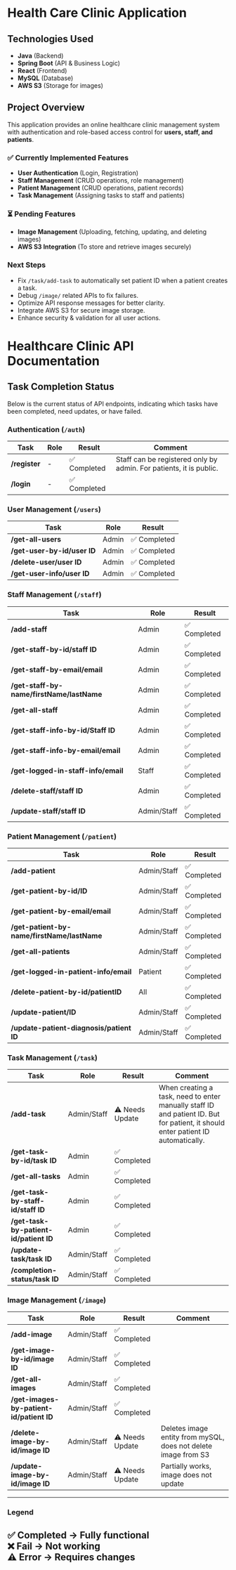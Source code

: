 # Health Care Clinic Application

## Technologies Used
- **Java** (Backend)
- **Spring Boot** (API & Business Logic)
- **React** (Frontend)
- **MySQL** (Database)
- **AWS S3** (Storage for images)

## Project Overview
This application provides an online healthcare clinic management system with authentication and role-based access control for **users, staff, and patients**.

### ✅ **Currently Implemented Features**
- **User Authentication** (Login, Registration)
- **Staff Management** (CRUD operations, role management)
- **Patient Management** (CRUD operations, patient records)
- **Task Management** (Assigning tasks to staff and patients)

### ⏳ **Pending Features**
- **Image Management** (Uploading, fetching, updating, and deleting images)
- **AWS S3 Integration** (To store and retrieve images securely)

### **Next Steps**
- Fix `/task/add-task` to automatically set patient ID when a patient creates a task.
- Debug `/image/` related APIs to fix failures.
- Optimize API response messages for better clarity.
- Integrate AWS S3 for secure image storage.
- Enhance security & validation for all user actions.

# Healthcare Clinic API Documentation

## Task Completion Status

Below is the current status of API endpoints, indicating which tasks have been completed, need updates, or have failed.

### **Authentication (`/auth`)**
| Task      | Role  | Result     | Comment |
|-----------|-------|------------|---------|
| **/register** | - | ✅ Completed | Staff can be registered only by admin. For patients, it is public. |
| **/login** | - | ✅ Completed |  |

### **User Management (`/users`)**
| Task | Role | Result |
|------|------|---------|
| **/get-all-users** | Admin | ✅ Completed |
| **/get-user-by-id/user ID** | Admin | ✅ Completed |
| **/delete-user/user ID** | Admin | ✅ Completed |
| **/get-user-info/user ID** | Admin | ✅ Completed |

### **Staff Management (`/staff`)**
| Task | Role | Result |
|------|------|---------|
| **/add-staff** | Admin | ✅ Completed |
| **/get-staff-by-id/staff ID** | Admin | ✅ Completed |
| **/get-staff-by-email/email** | Admin | ✅ Completed |
| **/get-staff-by-name/firstName/lastName** | Admin | ✅ Completed |
| **/get-all-staff** | Admin | ✅ Completed |
| **/get-staff-info-by-id/Staff ID** | Admin | ✅ Completed |
| **/get-staff-info-by-email/email** | Admin | ✅ Completed |
| **/get-logged-in-staff-info/email** | Staff | ✅ Completed |
| **/delete-staff/staff ID** | Admin | ✅ Completed |
| **/update-staff/staff ID** | Admin/Staff | ✅ Completed |

### **Patient Management (`/patient`)**
| Task | Role | Result |
|------|------|---------|
| **/add-patient** | Admin/Staff | ✅ Completed |
| **/get-patient-by-id/ID** | Admin/Staff | ✅ Completed |
| **/get-patient-by-email/email** | Admin/Staff | ✅ Completed |
| **/get-patient-by-name/firstName/lastName** | Admin/Staff | ✅ Completed |
| **/get-all-patients** | Admin/Staff | ✅ Completed |
| **/get-logged-in-patient-info/email** | Patient | ✅ Completed |
| **/delete-patient-by-id/patientID** | All | ✅ Completed |
| **/update-patient/ID** | Admin/Staff | ✅ Completed |
| **/update-patient-diagnosis/patient ID** | Admin/Staff | ✅ Completed |

### **Task Management (`/task`)**
| Task | Role | Result | Comment |
|------|------|---------|---------|
| **/add-task** | Admin/Staff | ⚠️ Needs Update | When creating a task, need to enter manually staff ID and patient ID. But for patient, it should enter patient ID automatically. |
| **/get-task-by-id/task ID** | Admin | ✅ Completed | |
| **/get-all-tasks** | Admin | ✅ Completed | |
| **/get-task-by-staff-id/staff ID** | Admin | ✅ Completed | |
| **/get-task-by-patient-id/patient ID** | Admin | ✅ Completed | |
| **/update-task/task ID** | Admin/Staff | ✅ Completed | |
| **/completion-status/task ID** | Admin/Staff | ✅ Completed | |

### **Image Management (`/image`)**
| Task | Role | Result | Comment |
|------|------|---------|---------|
| **/add-image** | Admin/Staff | ✅ Completed |
| **/get-image-by-id/image ID** | Admin/Staff | ✅ Completed |
| **/get-all-images** | Admin/Staff | ✅ Completed |
| **/get-images-by-patient-id/patient ID** | Admin/Staff | ✅ Completed |
| **/delete-image-by-id/image ID** | Admin/Staff | ⚠️ Needs Update | Deletes image entity from mySQL, does not delete image from S3 |
| **/update-image-by-id/image ID** | Admin/Staff | ⚠️ Needs Update | Partially works, image does not update |

---

### **Legend**
✅ **Completed** → Fully functional  
❌ **Fail** → Not working  
⚠️ **Error** → Requires changes 
---



